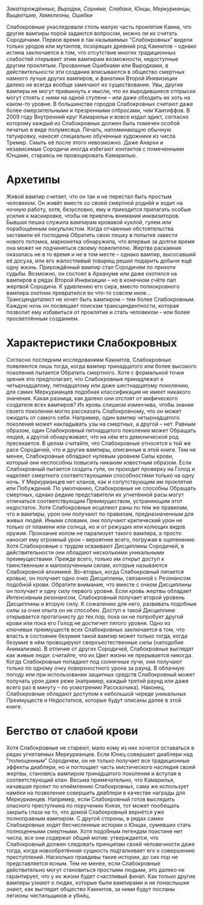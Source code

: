 *Закаторождённые, Выродки, Сорняки, Слабаки, Юнцы, Меркурианцы, Выцветшие, Хамелеоны, Ошибки*

Слабокровные унаследовали столь малую часть проклятия Каина, что другие вампиры порой задаются вопросом, можно ли их считать Сородичами. Первое время в так называемых "Слабокровных” видели только уродов или мутантов, позорящих древний род Каинитов – однако истина заключается в том, что отсутствие многих традиционных слабостей открывает этим вампирам возможности, недоступные другим проклятым.
Прозванные Ошибками или Выродками, в действительности эти создания вписываются в общество смертных намного лучше других вампиров, и фанатики Второй Инквизиции далеко не всегда вообще замечают их существование.
Увы, другие вампиры не могут привыкнуть к мысли, что их выродившиеся отпрыски могут стоять с ними на одной ступени – или даже обходить их хоть на каком-то уровне. В большинстве городов Слабокровных считают даже более омерзительными и презренными отбросами, чем Каитиффов. 
В 2009 году Внутренний круг Камарильи и вовсе издал эдикт, согласно которому каждый из Слабокровных должен быть помечен особой печатью в виде полумесяца. Печать, напоминающую обычную татуировку, наносят специально обученные художники из числа Тремер. Смыть её после этого невозможно. Даже Анархи и независимые Сородичи иногда избегают контактов с помеченными Юнцами, стараясь не провоцировать Камарилью.

# Архетипы

Живой вампир считает, что он так и не перестал быть простым человеком. Он живёт вместе со своей смертной роднёй и ходит на ночную работу, хотя, безусловно, ему и приходится прилагать особые усилия к маскировке, чтобы не привлечь внимания инквизиторов.
Бывшая пешка служила вампирам кровавой куклой, гулем или порабощённым оккультистом. Когда отчаянные обстоятельства заставили её господина Обратить свою пешку в попытке завести нового потомка, марионетка обнаружила, что впервые за долгое время она может не подчиняться своему повелителю. 
Жертва раскаяния оказалась не в то время и не в том месте – однако вампир, высосавший её досуха, или его жалостливый товарищ решил подарить добыче ещё одну жизнь.
Прирождённый вампир стал Сородичем по прихоти судьбы. Возможно, он состоял в Аркануме или даже охотился на вампиров в рядах Второй Инквизиции – но в конечном счёте пал жертвой Сородича. К удивлению его сира, вместо полнокровного вампира охотник превратился во что-то совсем иное...
Трансцендеталист не хочет быть вампиром – тем более Слабокровным. Каждую ночь он посвящает поискам трансцендентности, которая позволит ему избавиться от проклятия и стать человеком – или более просветлённым созданием.

# Характеристики Слабокровных

Согласно последним исследованиям Каинитов, Слабокровные появляются лишь тогда, когда вампир тринадцатого или более высокого поколения пытается Обратить смертного. Хотя с формальной точки зрения это предполагает, что Слабокровные принадлежат к четырнадцатому, пятнадцатому или даже шестнадцатому поколению, для самих Меркурианцев подобная классификация не имеет никакого значения.
Какая разница, как далеко они отстоят от мифического создателя всех вампиров? Их кровь слишком изменчива, чтобы знание своего поколения могло рассказать Слабокровному, что он может ожидать от самого себя. Например, один вампир четырнадцатого поколения может накладывать узы на смертных, а другой – нет. Равным образом, один Слабокровный пятнадцатого поколения может Обращать людей, а другой обнаруживает, что на нём его демонической род пресекается.
В целом считайте, что Слабокровные относятся к той же расе Сородичей, что и другие вампиры, описанные в этой книге. Тем не менее, Слабокровные обладают нулевым уровнем Силы крови, который они неспособны повысить никаким известным образом.
Если Слабокровный пытается создать гуля, он проходит проверку на Голод и наделяет смертного соответствующими способностями только на одну ночь. У Меркурианцев нет кланов, как и сопутствующим им проклятий или Побуждений. 
По умолчанию, Слабокровные не способны Обращать смертных, однако редкие представители их угнетённой расы могут отличаться соответствующим Преимуществом, устраняющим этот недостаток. Хотя Слабокровные исцеляют раны по тем же правилам, что и вампиры, урон они получают по правилам, предназначенным для живых людей. Иными словами, они получают критический урон не только от пламени или солнца, но и от режущих или колющих видов оружия. Пронзание колом не парализует такого вампира, а просто наносит ему огромный урон – вероятнее всего, погружая в оцепенение.
Хотя Слабокровные с трудом осваивают Дисциплины Сородичей, в действительности они обладают несколькими уникальными преимуществами. Прежде всего, только им открыт доступ к таинственным и малоизученным силам, которые называются Слабокровной алхимией.
Во-вторых, когда Слабокровный питается кровью, он получает одно очко Дисциплины, связанной с Резонансом подобной крови. Обратите внимание, что вместе с очком Дисциплины он получает и одну силу первого уровня. Если кровь жертвы обладает Интенсивным резонансом, Слабокровный получает второй уровень Дисциплины и вторую силу. К сожалению для него, развивать подобные силы за очки опыта он не способен. Доступ к такой Дисциплине открывается протагонисту до тех пор, пока он не
попробует другой крови или пока его Голод не достигнет пятого уровня. 
Одно из ключевых преимуществ всех Слабокровных заключается в том, что впасть в состояние безумия такой вампир может только тогда, когда безумие в нём провоцируют сверхъестественные силы (наподобие Анимализма). В отличие от других Сородичей, Слабокровные выглядят как живые люди: считайте, что их Цвет жизни не прерывается никогда. Когда Слабокровные попадают под солнечные лучи, они получают только по одному очку поверхностного урона за раунд. В облачную погоду или при использовании защитных средств Слабокровный может получать урон даже реже (например, каждый третий раунд или даже всего раз в минуту – по усмотрению Рассказчика).
Наконец, Слабокровные обладают доступом к небольшой череде уникальных Преимуществ и Недостатков, которые будут описаны далее в этой книге.

# Бегство от слабой крови

Хотя Слабокровные не стареют, мало кому из них хочется оставаться в рядах угнетаемых Меркурианцев. Если Юнец совершает диаблери над "полноценным” Сородичем, он не только получает все традиционные эффекты диаблери, но и поглощает часть мистического наследия своей жертвы, становясь вампиром тринадцатого поколения и вступая в соответствующий клан.
Весьма примечательно, что Камарилья, начавшая проект по клеймлению Слабокровных, сама же использует намёки на позволение совершить диаблери в качестве награды для Меркурианцев. Например, если Слабокровный готов выследить опасного преступника по поручению Князя, тот может пообещать закрыть глаза на то, что домой Слабокровный вернётся уже полноправным вампиром.
С другой стороны, в рядах самих Слабокровных ходят бесчисленные истории о Юнцах, сумевших стать полноценными смертными. Хотя подобным легендам поистине нет числа, все они содержат общий мотив: утверждается, что Слабокровный должен следовать принципам своей человечности даже тогда, когда новообретённая сущность подталкивает его к совершению преступлений. Насколько правдивы такие истории, до сих пор не представляется ясным. Тем не менее, если Слабокровные действительно могут становиться простыми людьми, это далеко не гарантирует, что у их жизни будет счастливый финал. Как только другие вампиры узнают о людях, которые были вампирами и не понаслышке знают, как выглядит общество Каинитов, за ними будут посланы легионы чистильщиков и убийц.